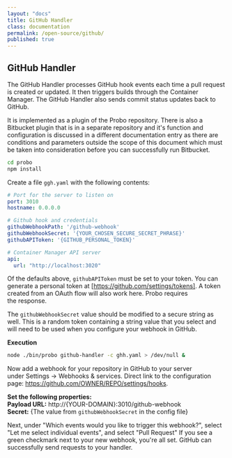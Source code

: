 ```yaml
---
layout: "docs"
title: GitHub Handler
class: documentation
permalink: /open-source/github/
published: true
---
```


## GitHub Handler 
The GitHub Handler processes GitHub hook events each time a pull request is created or updated. It then triggers builds through the Container Manager. The GitHub Handler also sends commit status updates back to GitHub.

It is implemented as a plugin of the Probo repository. There is also a Bitbucket plugin that is in a separate repository and it's function and configuration is discussed in a different documentation entry as there are conditions and parameters outside the scope of this document which must be taken into consideration before you can successfully run Bitbucket.

```bash
cd probo
npm install
```

Create a file `ggh.yaml` with the following contents:

```yaml
# Port for the server to listen on
port: 3010
hostname: 0.0.0.0

# Github hook and credentials
githubWebhookPath: '/github-webhook'
githubWebhookSecret: '{YOUR_CHOSEN_SECURE_SECRET_PHRASE}'
githubAPIToken: '{GITHUB_PERSONAL_TOKEN}'

# Container Manager API server
api:
  url: "http://localhost:3020"
```

Of the defaults above, `githubAPIToken` must be set to your token. You can generate a personal token at [https://github.com/settings/tokens]. A token created from an OAuth flow will also work here. Probo requires the response.

The `githubWebhookSecret` value should be modified to a secure string as well. This is a random token containing a string value that you select and will need to be used when you configure your webhook in GitHub.

**Execution**

```bash
node ./bin/probo github-handler -c ghh.yaml > /dev/null &
```

Now add a webhook for your repository in GitHub to your server under Settings -> Webhooks & services. Direct link to the configuration page: https://github.com/OWNER/REPO/settings/hooks.

**Set the following properties:**  
**Payload URL:** http://{YOUR-DOMAIN}:3010/github-webhook  
**Secret:** {The value from `githubWebhookSecret` in the config file}  

Next, under "Which events would you like to trigger this webhook?", select "Let me select individual events", and select "Pull Request"
If you see a green checkmark next to your new webhook, you're all set. GitHub can successfully send requests to your handler.
